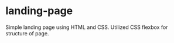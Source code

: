 # landing-page

Simple landing page using HTML and CSS. Utilized CSS flexbox for structure of page. 

